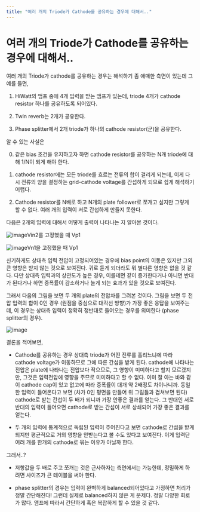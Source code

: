 ```yaml
---
title: "여러 개의 Triode가 Cathode를 공유하는 경우에 대해서.."
---
```

# 여러 개의 Triode가 Cathode를 공유하는 경우에 대해서..


여러 개의 Triode가 cathode를 공유하는 경우는 해석하기 좀 애매한 측면이 있는데 그 예를 들면,




1) HiWatt의 앰프 중에 4개 입력을 받는 앰프가 있는데, triode 4개가 cathode resistor 하나를 공유하도록 되어있다.

2) Twin reverb는 2개가 공유한다.

3) Phase splitter에서 2개 triode가 하나의 cathode resistor(군)을 공유한다.




알 수 있는 사실은




0) 같은 bias 조건을 유지하고자 하면 cathode resistor를 공유하는 N개 triode에 대해 1/N이 되게 해야 한다.

1) cathode resistor에는 모든 triode를 흐르는 전류의 합이 걸리게 되는데, 이게 다시 전류의 양을 결정하는 grid-cathode voltage를 간섭하게 되므로 쉽게 해석하기 어렵다.

2) Cathode resistor를 N배로 하고 N개의 plate follower로 쪼개고 싶지만 그렇게 할 수 없다. 여러 개의 입력이 서로 간섭하게 만들지 못한다.




다음은 2개의 입력에 대해서 어떻게 출력이 나타나는 지 알아본 것이다. 






![image](362bc9e0a083196b0f087b09d312e863.png)Vin2를 고정했을 때 Vp1



![image](dc94c878bfaffe9817f342f698cc360b.png)Vn1을 고정했을 때 Vp1







신기하게도 상대측 입력 전압이 고정되어있는 경우에 bias point의 이동은 있지만 그외 큰 영향은 받지 않는 것으로 보여진다. 귀로 듣게 되더라도 뭐 별다른 영향은 없을 것 같다. 다만 상대측 입력과의 상관도가 높은 경우, 이를테면 같이 증가한다거나 아니면 반대가 된다거나 하면 증폭률이 감소하거나 늘게 되는 효과가 있을 것으로 보여진다.




그래서 다음의 그림을 보면 두 개의 plate의 전압차를 그려본 것이다. 그림을 보면 두 전압 입력의 합이 0인 경우 (원점을 중심으로 대각선 방향)가 가장 좋은 응답을 보여주는데, 이 경우는 상대측 입력이 정확히 정반대로 들어오는 경우를 의미한다 (phase splitter의 경우).






![image](3caa63e58cbbe3233a1c9ef5529b505b.png)







결론을 적어보면,




- Cathode를 공유하는 경우 상대측 triode가 어떤 전류를 흘리느냐에 따라 cathode voltage가 이동하므로 그에 따른 간섭을 받게 된다. cathode에 나타나는 전압은 plate에 나타나는 전압보다 작으므로, 그 영향이 미미하다고 할지 모르겠지만, 그것은 입력전압에 영향을 주므로 미미하다고 할 수 없다. 이미 잘 아는 바와 같이 cathode cap이 있고 없고에 따라 증폭률이 대개 약 2배정도 차이나니까. 동일한 입력이 들어온다고 보면 (차가 0인 평면을 만들어 위 그림들과 겹쳐보면 된다) cathode로 받는 간섭이 두 배가 되니까 가장 안좋은 결과를 얻는다. 그 반대인 서로 반대의 입력이 들어오면 cathode로 받는 간섭이 서로 상쇄되어 가장 좋은 결과를 얻는다.




- 두 개의 입력에 통계적으로 독립된 입력이 주어진다고 보면 cathode로 간섭을 받게 되지만 평균적으로 거의 영향을 안받는다고 볼 수도 있다고 보여진다. 이게 입력단 여러 개를 한개의 cathode로 묶는 이유가 아닐까 한다.




그래서..?




- 저항값을 두 배로 주고 쪼개는 것은 근사하자는 측면에서는 가능한데, 정밀하게 하려면 사이즈가 큰 테이블을 써야 한다.

- phase splitter의 경우는 입력이 완벽하게 balanced되어있다고 가정하면 처리가 정말 간단해진다! 그런데 실제로 balanced하지 않은 게 문제다. 정말 다양한 회로가 많다. 앰프에 따라서 간단하게 혹은 복잡하게 할 수 있을 것 같다.




















